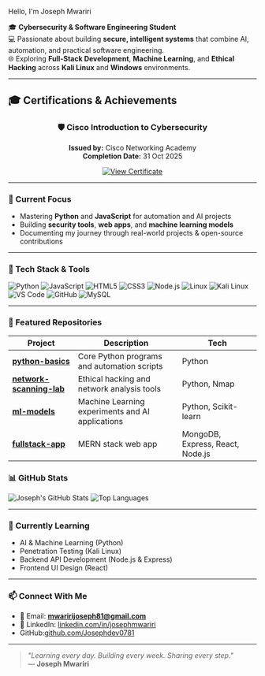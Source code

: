 Hello, I'm Joseph Mwariri

🎓 **Cybersecurity & Software Engineering Student**  
💻 Passionate about building **secure, intelligent systems** that combine AI, automation, and practical software engineering.  
🌐 Exploring **Full-Stack Development**, **Machine Learning**, and **Ethical Hacking** across **Kali Linux** and **Windows** environments.

---
## 🎓 Certifications & Achievements

<div align="center">

### 🛡️ Cisco Introduction to Cybersecurity  
**Issued by:** Cisco Networking Academy  
**Completion Date:** 31 Oct 2025  

[![View Certificate](https://img.shields.io/badge/View%20Certificate-PDF-blue?style=for-the-badge&logo=adobeacrobatreader)](./Introduction_to_Cybersecurity_certificate_mwaririjoseph81-gmail-com_3f894078-c4db-438a-825f-a552194406f2.pdf)

</div>


---

### 🚀 Current Focus
- Mastering **Python** and **JavaScript** for automation and AI projects  
- Building **security tools**, **web apps**, and **machine learning models**  
- Documenting my journey through real-world projects & open-source contributions  

---

### 🧠 Tech Stack & Tools
![Python](https://img.shields.io/badge/Python-3776AB?style=for-the-badge&logo=python&logoColor=white)
![JavaScript](https://img.shields.io/badge/JavaScript-F7DF1E?style=for-the-badge&logo=javascript&logoColor=black)
![HTML5](https://img.shields.io/badge/HTML5-E34F26?style=for-the-badge&logo=html5&logoColor=white)
![CSS3](https://img.shields.io/badge/CSS3-1572B6?style=for-the-badge&logo=css3&logoColor=white)
![Node.js](https://img.shields.io/badge/Node.js-339933?style=for-the-badge&logo=nodedotjs&logoColor=white)
![Linux](https://img.shields.io/badge/Linux-FCC624?style=for-the-badge&logo=linux&logoColor=black)
![Kali Linux](https://img.shields.io/badge/Kali_Linux-557C94?style=for-the-badge&logo=kali-linux&logoColor=white)
![VS Code](https://img.shields.io/badge/VS%20Code-0078D4?style=for-the-badge&logo=visual-studio-code&logoColor=white)
![GitHub](https://img.shields.io/badge/GitHub-181717?style=for-the-badge&logo=github&logoColor=white)
![MySQL](https://img.shields.io/badge/MySQL-005C84?style=for-the-badge&logo=mysql&logoColor=white)

---

### 📂 Featured Repositories
| Project | Description | Tech |
|----------|--------------|------|
| [**python-basics**](https://github.com/Josephdev0781/python-basics) | Core Python programs and automation scripts | Python |
| [**network-scanning-lab**](https://github.com/Josephdev0781/network-scanning-lab) | Ethical hacking and network analysis tools | Python, Nmap |
| [**ml-models**](https://github.com/Josephdev0781/ml-models) | Machine Learning experiments and AI applications | Python, Scikit-learn |
| [**fullstack-app**](https://github.com/Josephdev0781/fullstack-app) | MERN stack web app | MongoDB, Express, React, Node.js |

### 📊 GitHub Stats
![Joseph's GitHub Stats](https://github-readme-stats.vercel.app/api?username=Josephdev0781&show_icons=true&theme=tokyonight)
![Top Languages](https://github-readme-stats.vercel.app/api/top-langs/?username=Josephdev0781&layout=compact&theme=tokyonight)

---

### 🌱 Currently Learning
- AI & Machine Learning (Python)  
- Penetration Testing (Kali Linux)  
- Backend API Development (Node.js & Express)  
- Frontend UI Design (React)

---

### 📫 Connect With Me
- 📧 Email: **mwaririjoseph81@gmail.com**  
- 💼 LinkedIn: [linkedin.com/in/josephmwariri](https://linkedin.com/in/josephmwariri)   
-  GitHub:[github.com/Josephdev0781](https://github.com/yourusername)

---

> *"Learning every day. Building every week. Sharing every step."*  
> — **Joseph Mwariri**

<!--
**Josephdev0781/Josephdev0781** is a ✨ _special_ ✨ repository because its `README.md` (this file) appears on your GitHub profile.

Here are some ideas to get you started:

- 🔭 I’m currently working on ...
- 🌱 I’m currently learning ...
- 👯 I’m looking to collaborate on ...
- 🤔 I’m looking for help with ...
- 💬 Ask me about ...
- 📫 How to reach me: ...
- 😄 Pronouns: ...
- ⚡ Fun fact: ...
-->
